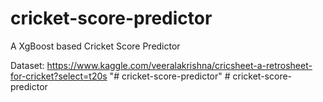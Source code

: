 # cricket-score-predictor
A XgBoost based Cricket Score Predictor

Dataset: https://www.kaggle.com/veeralakrishna/cricsheet-a-retrosheet-for-cricket?select=t20s
"# cricket-score-predictor" 
#   c r i c k e t - s c o r e - p r e d i c t o r  
 